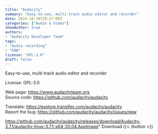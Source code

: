 ```yaml
---
title: "Audacity"
summary: "Easy-to-use, multi-track audio editor and recorder"
date: 2024-10-30T20:27:00Z
categories: ["Audio & Video"]
showAuthor: true
authors:
- "Audacity Developer Team"
tags: 
- "Audio recording"
- "DAW"
license: "GPL-3.0"
draft: false
---
```


Easy-to-use, multi-track audio editor and recorder

License: GPL-3.0

Web page: <https://www.audacityteam.org>  
Source code: <https://github.com/audacity/audacity>  

Translate: <https://explore.transifex.com/audacity/audacity>  
Report the bug: <https://github.com/audacity/audacity/issues/new>  

https://github.com/audacity/audacity/releases/download/Audacity-3.7.1/audacity-linux-3.7.1-x64-20.04.AppImage" 
Download
{{< /button >}}